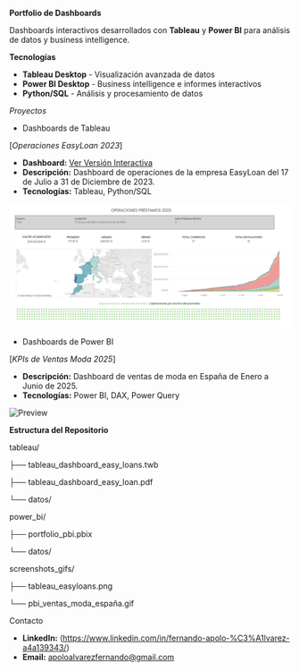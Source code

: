 **Portfolio de Dashboards**

Dashboards interactivos desarrollados con **Tableau** y **Power BI** para análisis de datos y business intelligence.

**Tecnologías**

- **Tableau Desktop** - Visualización avanzada de datos
- **Power BI Desktop** - Business intelligence e informes interactivos
- **Python/SQL** - Análisis y procesamiento de datos

*Proyectos*

- Dashboards de Tableau

[*Operaciones EasyLoan 2023*]
- **Dashboard:** [Ver Versión Interactiva](https://public.tableau.com/views/PRACTICA_TABLEAU_FERNANDO_APOLO/Dashboard1?:language=es-ES&:sid=&:redirect=auth&:display_count=n&:origin=viz_share_link)
- **Descripción:** Dashboard de operaciones de la empresa EasyLoan del 17 de Julio a 31 de Diciembre de 2023.
- **Tecnologías:** Tableau, Python/SQL

![Preview](screenshots_gifs/tableau_easyloans.png)

- Dashboards de Power BI

[*KPIs de Ventas Moda 2025*]
- **Descripción:** Dashboard de ventas de moda en España de Enero a Junio de 2025.
- **Tecnologías:** Power BI, DAX, Power Query

![Preview](screenshots_gifs/pbi_ventas_moda_españa.gif)

**Estructura del Repositorio**

tableau/

├── tableau_dashboard_easy_loans.twb

├── tableau_dashboard_easy_loan.pdf

└── datos/

power_bi/

├── portfolio_pbi.pbix

└── datos/

screenshots_gifs/

├── tableau_easyloans.png

└── pbi_ventas_moda_españa.gif

Contacto

- **LinkedIn:** (https://www.linkedin.com/in/fernando-apolo-%C3%A1lvarez-a4a139343/)
- **Email:** apoloalvarezfernando@gmail.com
